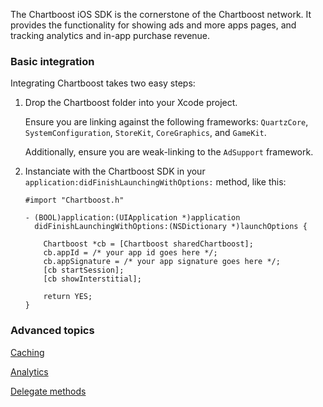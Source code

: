 
The Chartboost iOS SDK is the cornerstone of the Chartboost network. It
provides the functionality for showing ads and  more apps pages, and tracking
analytics and in-app purchase revenue.


### Basic integration

Integrating Chartboost takes two easy steps:

 1. Drop the Chartboost folder into your Xcode project.
    
    Ensure you are linking against the following frameworks: `QuartzCore`,
    `SystemConfiguration`, `StoreKit`, `CoreGraphics`, and `GameKit`.

    Additionally, ensure you are weak-linking to the `AdSupport` framework.

 2. Instanciate with the Chartboost SDK in your
    `application:didFinishLaunchingWithOptions:` method, like this:
    
    ```objc
    #import "Chartboost.h"
    
    - (BOOL)application:(UIApplication *)application
      didFinishLaunchingWithOptions:(NSDictionary *)launchOptions {
        
        Chartboost *cb = [Chartboost sharedChartboost];
        cb.appId = /* your app id goes here */;
        cb.appSignature = /* your app signature goes here */;
        [cb startSession];
        [cb showInterstitial];
        
        return YES;
    }
    ```


### Advanced topics

<a class="article_box" href="/documentation/ios/caching">Caching</a>

<a class="article_box" href="/documentation/ios/analytics">Analytics</a>

<a class="article_box" href="/documentation/ios/delegation">Delegate methods</a>


